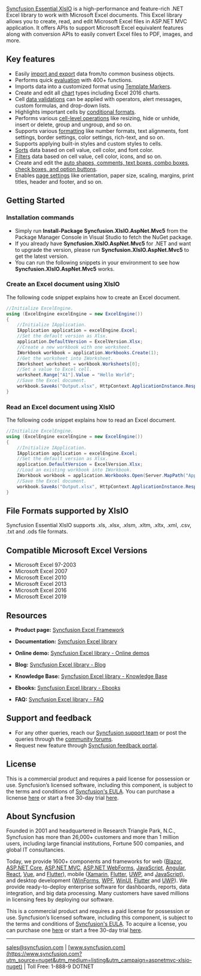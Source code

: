 [Syncfusion Essential XlsIO](https://www.syncfusion.com/excel-framework/net?utm_source=nuget&utm_medium=listing&utm_campaign=aspnetmvc-xlsio-nuget) is a high-performance and feature-rich .NET Excel library to work with Microsoft Excel documents. This Excel library allows you to create, read, and edit Microsoft Excel files in ASP.NET MVC application. It offers APIs to support Microsoft Excel equivalent features along with conversion APIs to easily convert Excel files to PDF, images, and more.

## Key features
* Easily [import and export](https://help.syncfusion.com/file-formats/xlsio/working-with-data?utm_source=nuget&utm_medium=listing&utm_campaign=aspnetmvc-xlsio-nuget) data from/to common business objects.
* Performs quick [evaluation](https://help.syncfusion.com/file-formats/xlsio/working-with-formulas?utm_source=nuget&utm_medium=listing&utm_campaign=aspnetmvc-xlsio-nuget) with 400+ functions.
* Imports data into a customized format using [Template Markers](https://help.syncfusion.com/file-formats/xlsio/working-with-template-markers?utm_source=nuget&utm_medium=listing&utm_campaign=aspnetmvc-xlsio-nuget).
* Create and edit all [chart](https://help.syncfusion.com/file-formats/xlsio/working-with-charts?utm_source=nuget&utm_medium=listing&utm_campaign=aspnetmvc-xlsio-nuget) types including Excel 2016 charts.
* Cell [data validations](https://help.syncfusion.com/file-formats/xlsio/working-with-data-validation?utm_source=nuget&utm_medium=listing&utm_campaign=aspnetmvc-xlsio-nuget) can be applied with operators, alert messages, custom formulas, and drop-down lists.
* Highlights important cells by [conditional formats](https://help.syncfusion.com/file-formats/xlsio/working-with-conditional-formatting?utm_source=nuget&utm_medium=listing&utm_campaign=aspnetmvc-xlsio-nuget).
* Performs various [cell-level operations](https://help.syncfusion.com/file-formats/xlsio/worksheet-cells-manipulation?utm_source=nuget&utm_medium=listing&utm_campaign=aspnetmvc-xlsio-nuget) like resizing, hide or unhide, insert or delete, group and ungroup, and so on.
* Supports various [formatting](https://help.syncfusion.com/file-formats/xlsio/working-with-cell-or-range-formatting?utm_source=nuget&utm_medium=listing&utm_campaign=aspnetmvc-xlsio-nuget) like number formats, text alignments, font settings, border settings, color settings, rich-text, and so on.
* Supports applying built-in styles and custom styles to cells.
* [Sorts](https://help.syncfusion.com/file-formats/xlsio/worksheet-cells-manipulation#data-sorting?utm_source=nuget&utm_medium=listing&utm_campaign=aspnetmvc-xlsio-nuget) data based on cell value, cell color, and font color.
* [Filters](https://help.syncfusion.com/file-formats/xlsio/worksheet-cells-manipulation#data-filtering?utm_source=nuget&utm_medium=listing&utm_campaign=aspnetmvc-xlsio-nuget) data based on cell value, cell color, icons, and so on.
* Create and edit the [auto shapes, comments, text boxes, combo boxes, check boxes, and option buttons](https://help.syncfusion.com/file-formats/xlsio/working-with-drawing-objects?utm_source=nuget&utm_medium=listing&utm_campaign=aspnetmvc-xlsio-nuget).
* Enables [page settings](https://help.syncfusion.com/file-formats/xlsio/working-with-excel-worksheet#page-setup-settings?utm_source=nuget&utm_medium=listing&utm_campaign=aspnetmvc-xlsio-nuget) like orientation, paper size, scaling, margins, print titles, header and footer, and so on.

## Getting Started

### Installation commands

* Simply run **Install-Package Syncfusion.XlsIO.AspNet.Mvc5** from the Package Manager Console in Visual Studio to fetch the NuGet package.
* If you already have **Syncfusion.XlsIO.AspNet.Mvc5** for .NET and want to upgrade the version, please run **Syncfusion.XlsIO.AspNet.Mvc5** to get the latest version.
* You can run the following snippets in your environment to see how **Syncfusion.XlsIO.AspNet.Mvc5** works.

### Create an Excel document using XlsIO

The following code snippet explains how to create an Excel document.

```csharp
//Initialize ExcelEngine.
using (ExcelEngine excelEngine = new ExcelEngine())
{
    //Initialize IApplication.
	IApplication application = excelEngine.Excel;
	//Set the default version as Xlsx.
	application.DefaultVersion = ExcelVersion.Xlsx;
    //Create a new workbook with one worksheet.
	IWorkbook workbook = application.Workbooks.Create(1);
	//Get the worksheet into IWorksheet.
	IWorksheet worksheet = workbook.Worksheets[0];
	//Set a value to Excel cell.
	worksheet.Range["A1"].Value = "Hello World";
    //Save the Excel document.
	workbook.SaveAs("Output.xlsx", HttpContext.ApplicationInstance.Response, ExcelDownloadType.Open);
}
```

### Read an Excel document using XlsIO

The following code snippet explains how to read an Excel document.

```csharp
//Initialize ExcelEngine.
using (ExcelEngine excelEngine = new ExcelEngine())
{
    //Initialize IApplication.
    IApplication application = excelEngine.Excel;
	//Set the default version as Xlsx.
    application.DefaultVersion = ExcelVersion.Xlsx;
    //Load an existing workbook into IWorkbook.
    IWorkbook workbook = application.Workbooks.Open(Server.MapPath("App_Data/Sample.xlsx"));
    //Save the Excel document.
	workbook.SaveAs("Output.xlsx", HttpContext.ApplicationInstance.Response, ExcelDownloadType.Open);
}
```

## File Formats supported by XlsIO

Syncfusion Essential XlsIO supports .xls, .xlsx, .xlsm, .xltm, .xltx, .xml, .csv, .txt and .ods file formats.

## Compatible Microsoft Excel Versions
* Microsoft Excel 97-2003
* Microsoft Excel 2007
* Microsoft Excel 2010
* Microsoft Excel 2013
* Microsoft Excel 2016
* Microsoft Excel 2019

## Resources
* **Product page:** [Syncfusion Excel Framework](https://www.syncfusion.com/excel-framework/net?utm_source=nuget&utm_medium=listing&utm_campaign=aspnetmvc-xlsio-nuget)
* **Documentation:** [Syncfusion Excel library](https://help.syncfusion.com/file-formats/xlsio/overview?utm_source=nuget&utm_medium=listing&utm_campaign=aspnetmvc-xlsio-nuget)
* **Online demo:** [Syncfusion Excel library - Online demos](https://ej2.syncfusion.com/aspnetmvc/XlsIO/Default#/material?utm_source=nuget&utm_medium=listing&utm_campaign=aspnetmvc-xlsio-nuget)

* **Blog:** [Syncfusion Excel library - Blog](https://www.syncfusion.com/blogs/category/asp-net-mvc?utm_source=nuget&utm_medium=listing&utm_campaign=aspnetmvc-xlsio-nuget)
* **Knowledge Base:** [Syncfusion Excel library - Knowledge Base](https://www.syncfusion.com/kb/aspnetmvc-js2?utm_source=nuget&utm_medium=listing&utm_campaign=aspnetmvc-xlsio-nuget)
* **Ebooks:** [Syncfusion Excel library - Ebooks](https://www.syncfusion.com/succinctly-free-ebooks?utm_source=nuget&utm_medium=listing&utm_campaign=aspnetmvc-xlsio-nuget)
* **FAQ:** [Syncfusion Excel library - FAQ](https://www.syncfusion.com/faq/?utm_source=nuget&utm_medium=listing&utm_campaign=aspnetmvc-xlsio-nuget)

## Support and feedback
* For any other queries, reach our [Syncfusion support team](https://www.syncfusion.com/support/directtrac/incidents/newincident?utm_source=nuget&utm_medium=listing&utm_campaign=aspnetmvc-xlsio-nuget) or post the queries through the [community forums](https://www.syncfusion.com/forums?utm_source=nuget&utm_medium=listing&utm_campaign=aspnetmvc-xlsio-nuget).
* Request new feature through [Syncfusion feedback portal](https://www.syncfusion.com/feedback/excel?utm_source=nuget&utm_medium=listing&utm_campaign=aspnetmvc-xlsio-nuget).

## License
This is a commercial product and requires a paid license for possession or use. Syncfusion’s licensed software, including this component, is subject to the terms and conditions of [Syncfusion's EULA](https://www.syncfusion.com/eula/es/?utm_source=nuget&utm_medium=listing&utm_campaign=aspnetmvc-xlsio-nuget). You can purchase a licnense [here]( https://www.syncfusion.com/sales/products?utm_source=nuget&utm_medium=listing&utm_campaign=aspnetmvc-xlsio-nuget) or start a free 30-day trial [here](https://www.syncfusion.com/account/manage-trials/start-trials?utm_source=nuget&utm_medium=listing&utm_campaign=aspnetmvc-xlsio-nuget).

## About Syncfusion
Founded in 2001 and headquartered in Research Triangle Park, N.C., Syncfusion has more than 26,000+ customers and more than 1 million users, including large financial institutions, Fortune 500 companies, and global IT consultancies.
 
Today, we provide 1600+ components and frameworks for web ([Blazor](https://www.syncfusion.com/blazor-components?utm_source=nuget&utm_medium=listing&utm_campaign=aspnetmvc-xlsio-nuget), [ASP.NET Core](https://www.syncfusion.com/aspnet-core-ui-controls?utm_source=nuget&utm_medium=listing&utm_campaign=aspnetmvc-xlsio-nuget), [ASP.NET MVC](https://www.syncfusion.com/aspnet-mvc-ui-controls?utm_source=nuget&utm_medium=listing&utm_campaign=aspnetmvc-xlsio-nuget), [ASP.NET WebForms](https://www.syncfusion.com/jquery/aspnet-webforms-ui-controls?utm_source=nuget&utm_medium=listing&utm_campaign=aspnetmvc-xlsio-nuget), [JavaScript](https://www.syncfusion.com/javascript-ui-controls?utm_source=nuget&utm_medium=listing&utm_campaign=aspnetmvc-xlsio-nuget), [Angular](https://www.syncfusion.com/angular-ui-components?utm_source=nuget&utm_medium=listing&utm_campaign=aspnetmvc-xlsio-nuget), [React](https://www.syncfusion.com/react-ui-components?utm_source=nuget&utm_medium=listing&utm_campaign=aspnetmvc-xlsio-nuget), [Vue](https://www.syncfusion.com/vue-ui-components?utm_source=nuget&utm_medium=listing&utm_campaign=aspnetmvc-xlsio-nuget), and [Flutter](https://www.syncfusion.com/flutter-widgets?utm_source=nuget&utm_medium=listing&utm_campaign=aspnetmvc-xlsio-nuget)), mobile ([Xamarin](https://www.syncfusion.com/xamarin-ui-controls?utm_source=nuget&utm_medium=listing&utm_campaign=aspnetmvc-xlsio-nuget), [Flutter](https://www.syncfusion.com/flutter-widgets?utm_source=nuget&utm_medium=listing&utm_campaign=aspnetmvc-xlsio-nuget), [UWP](https://www.syncfusion.com/uwp-ui-controls?utm_source=nuget&utm_medium=listing&utm_campaign=aspnetmvc-xlsio-nuget), and [JavaScript](https://www.syncfusion.com/javascript-ui-controls?utm_source=nuget&utm_medium=listing&utm_campaign=aspnetmvc-xlsio-nuget)), and desktop development ([WinForms](https://www.syncfusion.com/winforms-ui-controls?utm_source=nuget&utm_medium=listing&utm_campaign=aspnetmvc-xlsio-nuget), [WPF](https://www.syncfusion.com/wpf-ui-controls?utm_source=nuget&utm_medium=listing&utm_campaign=aspnetmvc-xlsio-nuget), [WinUI](https://www.syncfusion.com/winui-controls?utm_source=nuget&utm_medium=listing&utm_campaign=aspnetmvc-xlsio-nuget), [Flutter](https://www.syncfusion.com/flutter-widgets?utm_source=nuget&utm_medium=listing&utm_campaign=aspnetmvc-xlsio-nuget) and [UWP](https://www.syncfusion.com/uwp-ui-controls?utm_source=nuget&utm_medium=listing&utm_campaign=aspnetmvc-xlsio-nuget)). We provide ready-to-deploy enterprise software for dashboards, reports, data integration, and big data processing. Many customers have saved millions in licensing fees by deploying our software.

		
This is a commercial product and requires a paid license for possession or use. Syncfusion’s licensed software, including this component, is subject to the terms and conditions of [Syncfusion's EULA](https://www.syncfusion.com/eula/es?utm_source=nuget&utm_medium=listing&utm_campaign=aspnetmvc-xlsio-nuget). To acquire a license, you can purchase one [here]( https://www.syncfusion.com/sales/products?utm_source=nuget&utm_medium=listing&utm_campaign=aspnetmvc-xlsio-nuget) or start a free 30-day trial [here](https://www.syncfusion.com/account/manage-trials/start-trials?utm_source=nuget&utm_medium=listing&utm_campaign=aspnetmvc-xlsio-nuget).

___

[sales@syncfusion.com](mailto:sales@syncfusion.com?Subject=Syncfusion%20ASPNET%20MVC%20XlSIO%20-%20NuGet) | [www.syncfusion.com](https://www.syncfusion.com?utm_source=nuget&utm_medium=listing&utm_campaign=aspnetmvc-xlsio-nuget) | Toll Free: 1-888-9 DOTNET


